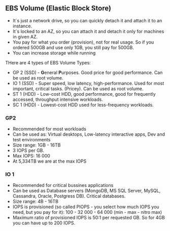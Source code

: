 ## EBS Volume (Elastic Block Store)

* It`s just a network drive, so you can quickly detach it and attach it to an instance.
* It`s locked to an AZ, so you can attach it and detach it only for machines in given AZ.
* You pay for what you order (provision), not for real usage. So if you ordered 500GB and use only 1GB, you still pay for 500GB.
* You can increase storage while running

THere are 4 types of EBS Volume Types:
* GP 2 (SSD) - **G**eneral **P**urposes. Good price for good performance. Can be used as root volume.
* IO 1 (SSD) - Super speed, low latency, high-performance. Used for most important, critical tasks. (Pricey). Can be used as root volume.
* ST 1 (HDD) - Low-cost HDD, good performance, good for frequently accessed, throughput intensive workloads.
* SC 1 (HDD) - Lowest-cost HDD used for less-frequency workloads.

### GP2
* Recommended for most workloads
* Can be used as: Virtual desktops, Low-latency interactive apps, Dev and test environments
* Size range: 1GB - 16TB
* 3 IOPS per GB.
* Max IOPS: 16 000
* At 5,334TB we are at the max IOPS 

### IO 1
* Recommended for critical bussines applications
* Can be used as Database servers (MongoDB, MS SQL Server, MySQL, Cassandra, Oracle, Postgress DB). Critical databases.
* Size range: 4B - 16TB
* IOPS is provisioned (so called PIOPS - you select how much IOPS you need, but you pay for it): 100 - 32 000 - 64 000 (min - max - nitro max)
* Maximum ratio of provisioned IOPS is 50:1 per requested GB. So for 4GB you can have up to 200 IOPS.